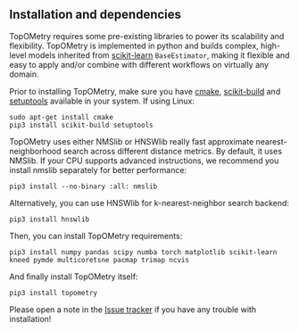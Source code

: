 ## Installation and dependencies

TopOMetry requires some pre-existing libraries to power its scalability and flexibility. TopOMetry is implemented in python and builds complex, high-level models
inherited from [scikit-learn](https://github.com/scikit-learn/scikit-learn)
``BaseEstimator``, making it flexible and easy to apply and/or combine with different workflows on virtually any domain.

Prior to installing TopOMetry, make sure you have [cmake](https://cmake.org/), [scikit-build](https://scikit-build.readthedocs.io/en/latest/) and [setuptools](https://setuptools.readthedocs.io/en/latest/) available in your system. If using Linux:
```
sudo apt-get install cmake
pip3 install scikit-build setuptools
```
TopOMetry uses either NMSlib or HNSWlib really fast approximate nearest-neighborhood search across different
distance metrics. By default, it uses NMSlib. If your CPU supports advanced instructions, we recommend you install
nmslib separately for better performance:
```
pip3 install --no-binary :all: nmslib
```
Alternatively, you can use HNSWlib for k-nearest-neighbor search backend:
```
pip3 install hnswlib
```

Then, you can install TopOMetry requirements:
```
pip3 install numpy pandas scipy numba torch matplotlib scikit-learn kneed pymde multicoretsne pacmap trimap ncvis
```
And finally install TopOMetry itself:
```
pip3 install topometry
```

Please open a note in the [Issue tracker](https://github.com/davisidarta/topometry/issues) if you have any trouble with installation!

